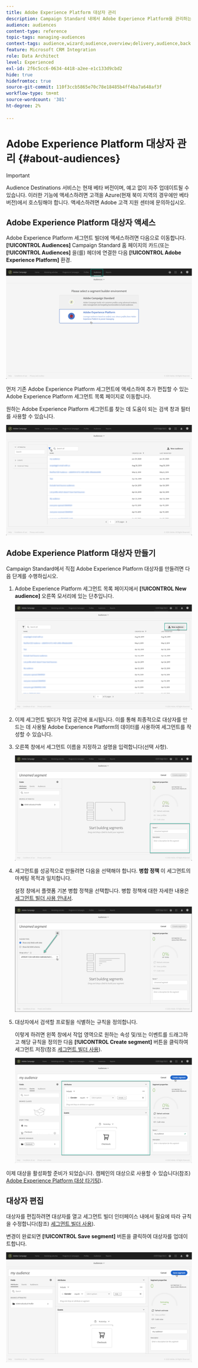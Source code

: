 ```yaml
---
title: Adobe Experience Platform 대상자 관리
description: Campaign Standard 내에서 Adobe Experience Platform을 관리하는 방법을 알아봅니다.
audience: audiences
content-type: reference
topic-tags: managing-audiences
context-tags: audience,wizard;audience,overview;delivery,audience,back
feature: Microsoft CRM Integration
role: Data Architect
level: Experienced
exl-id: 2f6c5cc6-0634-4418-a2ee-e1c133d9cbd2
hide: true
hidefromtoc: true
source-git-commit: 110f3ccb5865e70c78e18485b4ff4ba7a648af3f
workflow-type: tm+mt
source-wordcount: '381'
ht-degree: 2%

---
```


# Adobe Experience Platform 대상자 관리 {#about-audiences}

>[!IMPORTANT]
>
>Audience Destinations 서비스는 현재 베타 버전이며, 예고 없이 자주 업데이트될 수 있습니다. 이러한 기능에 액세스하려면 고객을 Azure(현재 북미 지역의 경우에만 베타 버전)에서 호스팅해야 합니다. 액세스하려면 Adobe 고객 지원 센터에 문의하십시오.

## Adobe Experience Platform 대상자 액세스

Adobe Experience Platform 세그먼트 빌더에 액세스하려면 다음으로 이동합니다. **[!UICONTROL Audiences]** Campaign Standard 홈 페이지의 카드(또는 **[!UICONTROL Audiences]** 을(를) 헤더에 연결한 다음 **[!UICONTROL Adobe Experience Platform]** 환경.

![](assets/aep_audiences_access.png)

먼저 기존 Adobe Experience Platform 세그먼트에 액세스하여 추가 편집할 수 있는 Adobe Experience Platform 세그먼트 목록 페이지로 이동합니다.

원하는 Adobe Experience Platform 세그먼트를 찾는 데 도움이 되는 검색 창과 필터를 사용할 수 있습니다.

![](assets/aep_audiences_list.png)

## Adobe Experience Platform 대상자 만들기

Campaign Standard에서 직접 Adobe Experience Platform 대상자를 만들려면 다음 단계를 수행하십시오.

1. Adobe Experience Platform 세그먼트 목록 페이지에서 **[!UICONTROL New audience]** 오른쪽 모서리에 있는 단추입니다.

   ![](assets/aep_audiences_creation_create.png)

1. 이제 세그먼트 빌더가 작업 공간에 표시됩니다. 이를 통해 최종적으로 대상자를 만드는 데 사용될 Adobe Experience Platform의 데이터를 사용하여 세그먼트를 작성할 수 있습니다.

1. 오른쪽 창에서 세그먼트 이름을 지정하고 설명을 입력합니다(선택 사항).

   ![](assets/aep_audiences_creation_edit_name.png)

1. 세그먼트를 성공적으로 만들려면 다음을 선택해야 합니다. **병합 정책** 이 세그먼트의 마케팅 목적과 일치합니다.

   설정 창에서 플랫폼 기본 병합 정책을 선택합니다. 병합 정책에 대한 자세한 내용은 [세그먼트 빌더 사용 안내서](https://experienceleague.adobe.com/docs/experience-platform/segmentation/ui/overview.html).

   ![](assets/aep_audiences_mergepolicy.png)

1. 대상자에서 검색할 프로필을 식별하는 규칙을 정의합니다.

   이렇게 하려면 왼쪽 창에서 작업 영역으로 원하는 속성 및/또는 이벤트를 드래그하고 해당 규칙을 정의한 다음 **[!UICONTROL Create segment]** 버튼을 클릭하여 세그먼트 저장(참조 [세그먼트 빌더 사용](../../integrating/using/aep-using-segment-builder.md)).

   ![](assets/aep_audiences_creation_query.png)

이제 대상을 활성화할 준비가 되었습니다. 캠페인의 대상으로 사용할 수 있습니다(참조) [Adobe Experience Platform 대상 타기팅](../../integrating/using/aep-targeting-audiences.md)).

## 대상자 편집

대상자를 편집하려면 대상자를 열고 세그먼트 빌더 인터페이스 내에서 필요에 따라 규칙을 수정합니다(참조) [세그먼트 빌더 사용](../../integrating/using/aep-using-segment-builder.md)).

변경이 완료되면 **[!UICONTROL Save segment]** 버튼을 클릭하여 대상자를 업데이트합니다.

![](assets/aep_audiences_editing.png)
